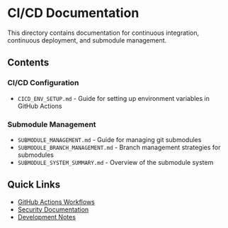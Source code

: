# CI/CD Documentation

This directory contains documentation for continuous integration, continuous deployment, and submodule management.

## Contents

### CI/CD Configuration
- `CICD_ENV_SETUP.md` - Guide for setting up environment variables in GitHub Actions

### Submodule Management
- `SUBMODULE_MANAGEMENT.md` - Guide for managing git submodules
- `SUBMODULE_BRANCH_MANAGEMENT.md` - Branch management strategies for submodules
- `SUBMODULE_SYSTEM_SUMMARY.md` - Overview of the submodule system

## Quick Links

- [GitHub Actions Workflows](../../.github/workflows/)
- [Security Documentation](../security/)
- [Development Notes](../dev-notes/)
